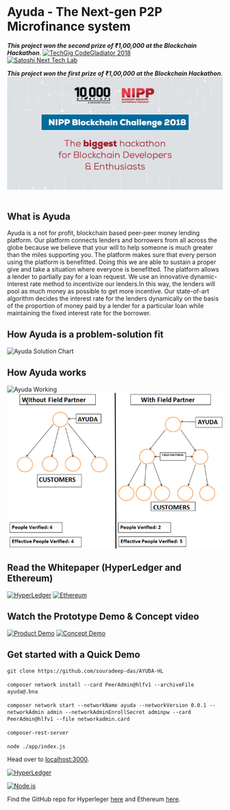 # Ayuda - The Next-gen P2P Microfinance system

**_This project won the second prize of ₹1,00,000 at the Blockchain Hackathon_**.
[![TechGig CodeGladiator 2018](https://static.techgig.com/Themes/Release/images/cg2018_images/cg2018-logo.png)](https://www.techgig.com/codegladiators/blockchain) &nbsp;&nbsp;&nbsp;&nbsp;&nbsp;&nbsp;&nbsp;&nbsp;&nbsp;&nbsp;&nbsp;&nbsp; [![Satoshi Next Tech Lab](https://avatars3.githubusercontent.com/u/32188729?s=200&v=4)](https://github.com/SatoshiNextTechLab)


**_This project won the first prize of ₹1,00,000 at the Blockchain Hackathon_**.
![NIPP Blockchain Challenge 2018](https://github.com/souradeep-das/AYUDA-HL/blob/nipp/nasscom.jpg) &nbsp;&nbsp;&nbsp;&nbsp;&nbsp;&nbsp;&nbsp;&nbsp;&nbsp;&nbsp;&nbsp;&nbsp; 


## What is Ayuda

Ayuda is a not for profit, blockchain based peer-peer money lending platform. Our platform connects lenders and borrowers from all across the globe because we believe that your will to help someone is much greater than the miles supporting you. The platform makes sure that every person using the platform is benefitted. Doing this we are able to sustain a proper give and take a situation where everyone is benefitted. The platform allows a lender to partially pay for a loan request. We use an innovative dynamic-interest rate method to incentivize our lenders.In this way, the lenders will pool as much money as possible to get more incentive. Our state-of-art algorithm decides the interest rate for the lenders dynamically on the basis of the proportion of money paid by a lender for a particular loan while maintaining the fixed interest rate for the borrower.

## How Ayuda is a problem-solution fit

![Ayuda Solution Chart](https://github.com/souradeep-das/AYUDA/raw/master/Capture7.PNG)

## How Ayuda works

![Ayuda Working](https://github.com/souradeep-das/AYUDA/raw/master/Capture6.PNG)
![Ayuda FP](https://raw.githubusercontent.com/souradeep-das/AYUDA-HL/master/DOCS/Why%20Field%20Partners-image.png)

## Read the Whitepaper (HyperLedger and Ethereum)

[![HyperLedger](https://media.licdn.com/dms/image/C510BAQHIPoETQXdY0Q/company-logo_200_200/0?e=2159024400&v=beta&t=zsEfG0DGt_MPTImYAC72wCvDdkTqOBIP7_ChsEAk6Ms)](https://drive.google.com/open?id=1oRTd9xMKOj14l-e2cI-UWKqt3RaGk6CL) [![Ethereum](https://avatars1.githubusercontent.com/u/6250754?s=200&v=4)](https://drive.google.com/open?id=1sMnH8cYXoqG_3oq-ZfYQnA1liu2BhpVy)

## Watch the Prototype Demo & Concept video

[![Product Demo](https://img.youtube.com/vi/qcIV0KIzFwA/0.jpg)](https://www.youtube.com/watch?v=qcIV0KIzFwA) [![Concept Demo](https://img.youtube.com/vi/tUHbLQloUxg/0.jpg)](https://www.youtube.com/watch?v=tUHbLQloUxg)

## Get started with a Quick Demo

```
git clone https://github.com/souradeep-das/AYUDA-HL

composer network install --card PeerAdmin@hlfv1 --archiveFile ayuda@.bna

composer network start --networkName ayuda --networkVersion 0.0.1 --networkAdmin admin --networkAdminEnrollSecret adminpw --card PeerAdmin@hlfv1 --file networkadmin.card

composer-rest-server

node ./app/index.js  
```

Head over to <a href="http://localhost:3000">localhost:3000</a>.


[![HyperLedger](https://i.imgur.com/YUyaXmf.png)](https://www.hyperledger.org/)

[![Node.js](https://i.imgur.com/eVpGHxM.png)](https://nodejs.org/en/)

Find the GitHub repo for Hyperleger <a href="https://github.com/souradeep-das/AYUDA-HL">here</a> and Ethereum <a href="https://github.com/souradeep-das/AYUDA">here</a>.
